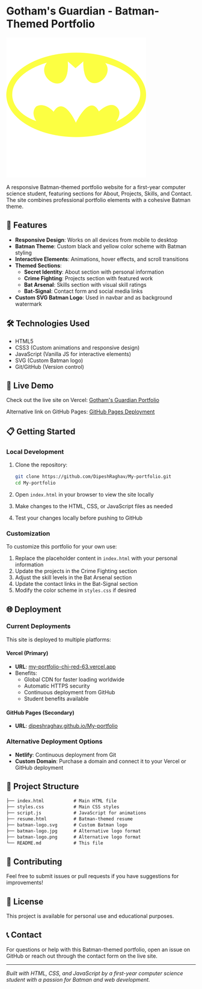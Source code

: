 # Gotham's Guardian - Batman-Themed Portfolio

![Batman Logo](batman-svgrepo-com.svg)

A responsive Batman-themed portfolio website for a first-year computer science student, featuring sections for About, Projects, Skills, and Contact. The site combines professional portfolio elements with a cohesive Batman theme.

## 🦇 Features

- **Responsive Design**: Works on all devices from mobile to desktop
- **Batman Theme**: Custom black and yellow color scheme with Batman styling
- **Interactive Elements**: Animations, hover effects, and scroll transitions
- **Themed Sections**:
  - **Secret Identity**: About section with personal information
  - **Crime Fighting**: Projects section with featured work
  - **Bat Arsenal**: Skills section with visual skill ratings
  - **Bat-Signal**: Contact form and social media links
- **Custom SVG Batman Logo**: Used in navbar and as background watermark

## 🛠 Technologies Used

- HTML5
- CSS3 (Custom animations and responsive design)
- JavaScript (Vanilla JS for interactive elements)
- SVG (Custom Batman logo)
- Git/GitHub (Version control)

## 🚀 Live Demo

Check out the live site on Vercel: [Gotham's Guardian Portfolio](https://my-portfolio-chi-red-63.vercel.app/)

Alternative link on GitHub Pages: [GitHub Pages Deployment](https://dipeshraghav.github.io/My-portfolio/)

## 📋 Getting Started

### Local Development

1. Clone the repository:
   ```bash
   git clone https://github.com/DipeshRaghav/My-portfolio.git
   cd My-portfolio
   ```

2. Open `index.html` in your browser to view the site locally

3. Make changes to the HTML, CSS, or JavaScript files as needed

4. Test your changes locally before pushing to GitHub

### Customization

To customize this portfolio for your own use:

1. Replace the placeholder content in `index.html` with your personal information
2. Update the projects in the Crime Fighting section
3. Adjust the skill levels in the Bat Arsenal section
4. Update the contact links in the Bat-Signal section
5. Modify the color scheme in `styles.css` if desired

## 🌐 Deployment

### Current Deployments

This site is deployed to multiple platforms:

#### Vercel (Primary)
- **URL**: [my-portfolio-chi-red-63.vercel.app](https://my-portfolio-chi-red-63.vercel.app/)
- Benefits:
  - Global CDN for faster loading worldwide
  - Automatic HTTPS security
  - Continuous deployment from GitHub
  - Student benefits available

#### GitHub Pages (Secondary)
- **URL**: [dipeshraghav.github.io/My-portfolio](https://dipeshraghav.github.io/My-portfolio/)

### Alternative Deployment Options

- **Netlify**: Continuous deployment from Git
- **Custom Domain**: Purchase a domain and connect it to your Vercel or GitHub deployment

## 📁 Project Structure

```
├── index.html           # Main HTML file
├── styles.css           # Main CSS styles
├── script.js            # JavaScript for animations
├── resume.html          # Batman-themed resume
├── batman-logo.svg      # Custom Batman logo
├── batman-logo.jpg      # Alternative logo format
├── batman-logo.png      # Alternative logo format
└── README.md            # This file
```

## 🤝 Contributing

Feel free to submit issues or pull requests if you have suggestions for improvements!

## 📄 License

This project is available for personal use and educational purposes.

## 📞 Contact

For questions or help with this Batman-themed portfolio, open an issue on GitHub or reach out through the contact form on the live site.

---

*Built with HTML, CSS, and JavaScript by a first-year computer science student with a passion for Batman and web development.* 
